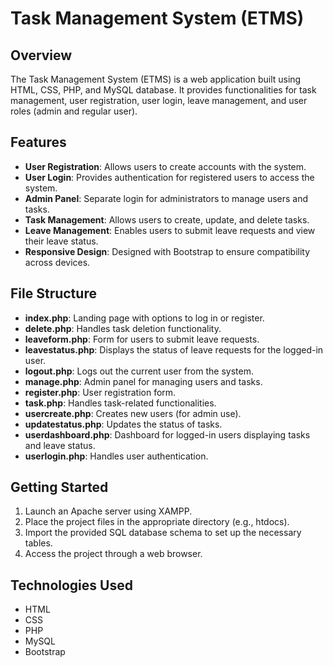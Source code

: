 # Task Management System (ETMS)

## Overview
The Task Management System (ETMS) is a web application built using HTML, CSS, PHP, and MySQL database. It provides functionalities for task management, user registration, user login, leave management, and user roles (admin and regular user).

## Features
- **User Registration**: Allows users to create accounts with the system.
- **User Login**: Provides authentication for registered users to access the system.
- **Admin Panel**: Separate login for administrators to manage users and tasks.
- **Task Management**: Allows users to create, update, and delete tasks.
- **Leave Management**: Enables users to submit leave requests and view their leave status.
- **Responsive Design**: Designed with Bootstrap to ensure compatibility across devices.

## File Structure
- **index.php**: Landing page with options to log in or register.
- **delete.php**: Handles task deletion functionality.
- **leaveform.php**: Form for users to submit leave requests.
- **leavestatus.php**: Displays the status of leave requests for the logged-in user.
- **logout.php**: Logs out the current user from the system.
- **manage.php**: Admin panel for managing users and tasks.
- **register.php**: User registration form.
- **task.php**: Handles task-related functionalities.
- **usercreate.php**: Creates new users (for admin use).
- **updatestatus.php**: Updates the status of tasks.
- **userdashboard.php**: Dashboard for logged-in users displaying tasks and leave status.
- **userlogin.php**: Handles user authentication.

## Getting Started
1. Launch an Apache server using XAMPP.
2. Place the project files in the appropriate directory (e.g., htdocs).
3. Import the provided SQL database schema to set up the necessary tables.
4. Access the project through a web browser.

## Technologies Used
- HTML
- CSS
- PHP
- MySQL
- Bootstrap
